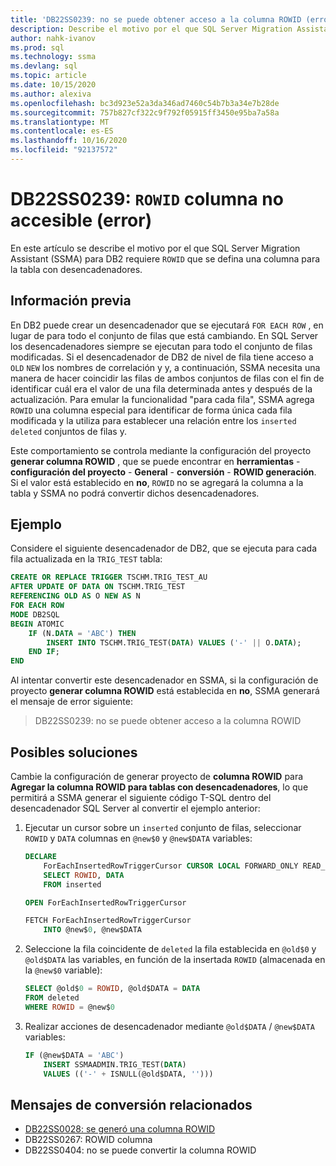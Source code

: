 ```yaml
---
title: 'DB22SS0239: no se puede obtener acceso a la columna ROWID (error)'
description: Describe el motivo por el que SQL Server Migration Assistant (SSMA) para DB2 requiere que se defina una columna ROWID.
author: nahk-ivanov
ms.prod: sql
ms.technology: ssma
ms.devlang: sql
ms.topic: article
ms.date: 10/15/2020
ms.author: alexiva
ms.openlocfilehash: bc3d923e52a3da346ad7460c54b7b3a34e7b28de
ms.sourcegitcommit: 757b827cf322c9f792f05915ff3450e95ba7a58a
ms.translationtype: MT
ms.contentlocale: es-ES
ms.lasthandoff: 10/16/2020
ms.locfileid: "92137572"
---
```

# <a name="db22ss0239-rowid-column-not-accessible-error"></a>DB22SS0239: `ROWID` columna no accesible (error)

En este artículo se describe el motivo por el que SQL Server Migration Assistant (SSMA) para DB2 requiere `ROWID` que se defina una columna para la tabla con desencadenadores.

## <a name="background"></a>Información previa

En DB2 puede crear un desencadenador que se ejecutará `FOR EACH ROW` , en lugar de para todo el conjunto de filas que está cambiando. En SQL Server los desencadenadores siempre se ejecutan para todo el conjunto de filas modificadas. Si el desencadenador de DB2 de nivel de fila tiene acceso a `OLD` `NEW` los nombres de correlación y y, a continuación, SSMA necesita una manera de hacer coincidir las filas de ambos conjuntos de filas con el fin de identificar cuál era el valor de una fila determinada antes y después de la actualización. Para emular la funcionalidad "para cada fila", SSMA agrega `ROWID` una columna especial para identificar de forma única cada fila modificada y la utiliza para establecer una relación entre los `inserted` `deleted` conjuntos de filas y.

Este comportamiento se controla mediante la configuración del proyecto **generar columna ROWID** , que se puede encontrar en **herramientas**  -  **configuración del proyecto**  -  **General**  -  **conversión**  -  **ROWID generación**. Si el valor está establecido en **no**, `ROWID` no se agregará la columna a la tabla y SSMA no podrá convertir dichos desencadenadores.

## <a name="example"></a>Ejemplo

Considere el siguiente desencadenador de DB2, que se ejecuta para cada fila actualizada en la `TRIG_TEST` tabla:

```sql
CREATE OR REPLACE TRIGGER TSCHM.TRIG_TEST_AU
AFTER UPDATE OF DATA ON TSCHM.TRIG_TEST
REFERENCING OLD AS O NEW AS N
FOR EACH ROW
MODE DB2SQL
BEGIN ATOMIC
    IF (N.DATA = 'ABC') THEN
        INSERT INTO TSCHM.TRIG_TEST(DATA) VALUES ('-' || O.DATA);
    END IF;
END
```

Al intentar convertir este desencadenador en SSMA, si la configuración de proyecto **generar columna ROWID** está establecida en **no**, SSMA generará el mensaje de error siguiente:

> DB22SS0239: no se puede obtener acceso a la columna ROWID

## <a name="possible-remedies"></a>Posibles soluciones

Cambie la configuración de generar proyecto de **columna ROWID** para **Agregar la columna ROWID para tablas con desencadenadores**, lo que permitirá a SSMA generar el siguiente código T-SQL dentro del desencadenador SQL Server al convertir el ejemplo anterior:

1) Ejecutar un cursor sobre un `inserted` conjunto de filas, seleccionar `ROWID` y `DATA` columnas en `@new$0` y `@new$DATA` variables:

    ```sql
    DECLARE
        ForEachInsertedRowTriggerCursor CURSOR LOCAL FORWARD_ONLY READ_ONLY FOR
        SELECT ROWID, DATA
        FROM inserted

    OPEN ForEachInsertedRowTriggerCursor

    FETCH ForEachInsertedRowTriggerCursor
        INTO @new$0, @new$DATA
    ```

2) Seleccione la fila coincidente de `deleted` la fila establecida en `@old$0` y `@old$DATA` las variables, en función de la insertada `ROWID` (almacenada en la `@new$0` variable):

    ```sql
    SELECT @old$0 = ROWID, @old$DATA = DATA
    FROM deleted
    WHERE ROWID = @new$0
    ```

3) Realizar acciones de desencadenador mediante `@old$DATA` / `@new$DATA` variables:

    ```sql
    IF (@new$DATA = 'ABC')
        INSERT SSMAADMIN.TRIG_TEST(DATA)
        VALUES (('-' + ISNULL(@old$DATA, '')))
    ```

## <a name="related-conversion-messages"></a>Mensajes de conversión relacionados

* [DB22SS0028: se generó una columna ROWID](db22ss0028.md)
* DB22SS0267: ROWID columna
* DB22SS0404: no se puede convertir la columna ROWID
